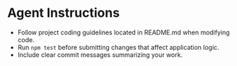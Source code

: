 # Agent Instructions

- Follow project coding guidelines located in README.md when modifying code.
- Run `npm test` before submitting changes that affect application logic.
- Include clear commit messages summarizing your work.
